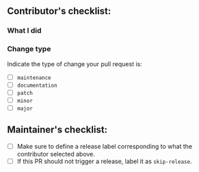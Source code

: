 ## Contributor's checklist:

### What I did

<!-- Thanks for your contribution! Please specify what you did below -->

### Change type

Indicate the type of change your pull request is:

- [ ] `maintenance`
- [ ] `documentation`
- [ ] `patch`
- [ ] `minor`
- [ ] `major`

## Maintainer's checklist:

- [ ] Make sure to define a release label corresponding to what the contributor selected above.
- [ ] If this PR should not trigger a release, label it as `skip-release`.
